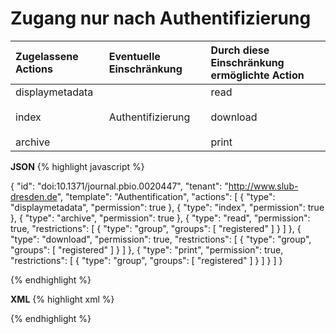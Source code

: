 # Zugang nur nach Authentifizierung

| Zugelassene Actions | Eventuelle Einschränkung | Durch diese Einschränkung ermöglichte Action |
| :------- | :--------- | :--------- |
| displaymetadata<br/><br/>index<br/><br/>archive | Authentifizierung | read<br/><br/>download<br/><br/>print |

**JSON**
{% highlight javascript %}

{
  "id": "doi:10.1371/journal.pbio.0020447",
  "tenant": "http://www.slub-dresden.de",
  "template": "Authentification",
  "actions": [
    {
      "type": "displaymetadata",
      "permission": true
    },
    {
      "type": "index",
      "permission": true
    },
    {
      "type": "archive",
      "permission": true
    },
    {
      "type": "read",
      "permission": true,
      "restrictions": [
        {
          "type": "group",
          "groups": [
            "registered"
          ]
        }
      ]
    },
    {
      "type": "download",
      "permission": true,
      "restrictions": [
        {
          "type": "group",
          "groups": [
            "registered"
          ]
        }
      ]
    },
    {
      "type": "print",
      "permission": true,
      "restrictions": [
        {
          "type": "group",
          "groups": [
            "registered"
          ]
        }
      ]
    }
  ]
}


{% endhighlight %}

**XML**
{% highlight xml %}
<?xml version='1.0' encoding='ASCII'?>
<libRML version="0.3">
  <item id="doi:10.1371/journal.pbio.0020447" tenant="http://slub-dresden.de" template="Authentification">
    <action type="displaymetadata" permission="true"/>
    <action type="index" permission="true"/>
    <action type="archive" permission="true"/>
    <action type="read" permission="true">
      <restriction type="group" groups="registered"/>
    </action>
    <action type="download" permission="true">
      <restriction type="group" groups="registered"/>
    </action>
    <action type="print" permission="true">
      <restriction type="group" groups="registered"/>
    </action>

  </item>
</libRML>
{% endhighlight %}
